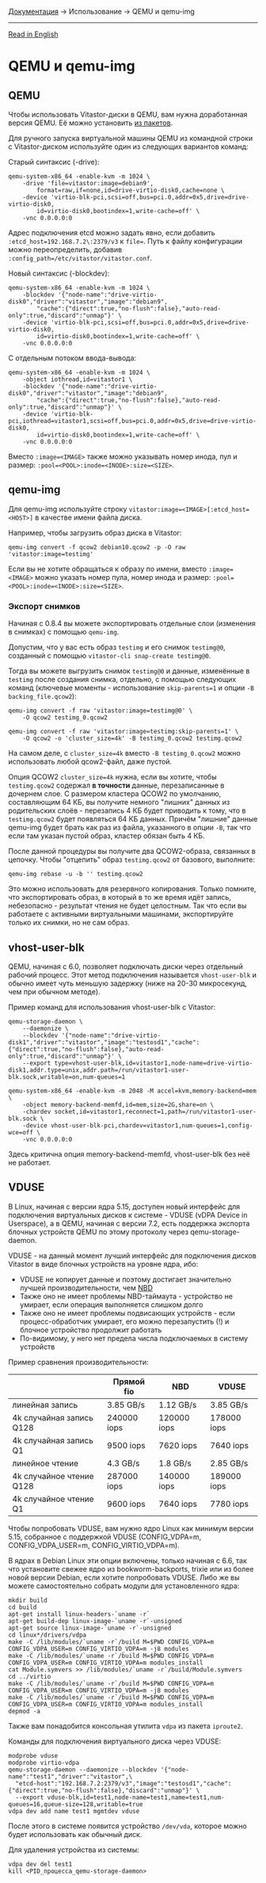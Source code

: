 [Документация](../../README-ru.md#документация) → Использование → QEMU и qemu-img

-----

[Read in English](qemu.en.md)

# QEMU и qemu-img

## QEMU

Чтобы использовать Vitastor-диски в QEMU, вам нужна доработанная версия QEMU.
Её можно установить [из пакетов](../installation/packages.ru.md).

Для ручного запуска виртуальной машины QEMU из командной строки с Vitastor-диском
используйте один из следующих вариантов команд:

Старый синтаксис (-drive):

```
qemu-system-x86_64 -enable-kvm -m 1024 \
    -drive 'file=vitastor:image=debian9',
        format=raw,if=none,id=drive-virtio-disk0,cache=none \
    -device 'virtio-blk-pci,scsi=off,bus=pci.0,addr=0x5,drive=drive-virtio-disk0,
        id=virtio-disk0,bootindex=1,write-cache=off' \
    -vnc 0.0.0.0:0
```

Адрес подключения etcd можно задать явно, если добавить `:etcd_host=192.168.7.2\:2379/v3` к `file=`.
Путь к файлу конфигурации можно переопределить, добавив `:config_path=/etc/vitastor/vitastor.conf`.

Новый синтаксис (-blockdev):

```
qemu-system-x86_64 -enable-kvm -m 1024 \
    -blockdev '{"node-name":"drive-virtio-disk0","driver":"vitastor","image":"debian9",
        "cache":{"direct":true,"no-flush":false},"auto-read-only":true,"discard":"unmap"}' \
    -device 'virtio-blk-pci,scsi=off,bus=pci.0,addr=0x5,drive=drive-virtio-disk0,
        id=virtio-disk0,bootindex=1,write-cache=off' \
    -vnc 0.0.0.0:0
```

С отдельным потоком ввода-вывода:

```
qemu-system-x86_64 -enable-kvm -m 1024 \
    -object iothread,id=vitastor1 \
    -blockdev '{"node-name":"drive-virtio-disk0","driver":"vitastor","image":"debian9",
        "cache":{"direct":true,"no-flush":false},"auto-read-only":true,"discard":"unmap"}' \
    -device 'virtio-blk-pci,iothread=vitastor1,scsi=off,bus=pci.0,addr=0x5,drive=drive-virtio-disk0,
        id=virtio-disk0,bootindex=1,write-cache=off' \
    -vnc 0.0.0.0:0
```

Вместо `:image=<IMAGE>` также можно указывать номер инода, пул и размер: `:pool=<POOL>:inode=<INODE>:size=<SIZE>`.

## qemu-img

Для qemu-img используйте строку `vitastor:image=<IMAGE>[:etcd_host=<HOST>]` в качестве имени файла диска.

Например, чтобы загрузить образ диска в Vitastor:

```
qemu-img convert -f qcow2 debian10.qcow2 -p -O raw 'vitastor:image=testimg'
```

Если вы не хотите обращаться к образу по имени, вместо `:image=<IMAGE>` можно указать номер пула, номер инода и размер:
`:pool=<POOL>:inode=<INODE>:size=<SIZE>`.

### Экспорт снимков

Начиная с 0.8.4 вы можете экспортировать отдельные слои (изменения в снимках) с помощью `qemu-img`.

Допустим, что у вас есть образ `testimg` и его снимок `testimg@0`, созданный с помощью `vitastor-cli snap-create testimg@0`.

Тогда вы можете выгрузить снимок `testimg@0` и данные, изменённые в `testimg` после создания снимка, отдельно,
с помощью следующих команд (ключевые моменты - использование `skip-parents=1` и опции `-B backing_file.qcow2`):

```
qemu-img convert -f raw 'vitastor:image=testimg@0' \
    -O qcow2 testimg_0.qcow2

qemu-img convert -f raw 'vitastor:image=testimg:skip-parents=1' \
    -O qcow2 -o 'cluster_size=4k' -B testimg_0.qcow2 testimg.qcow2
```

На самом деле, с `cluster_size=4k` вместо `-B testimg_0.qcow2` можно использовать любой qcow2-файл,
даже пустой.

Опция QCOW2 `cluster_size=4k` нужна, если вы хотите, чтобы `testimg.qcow2` содержал **в точности**
данные, перезаписанные в дочернем слое. С размером кластера QCOW2 по умолчанию, составляющим 64 КБ,
вы получите немного "лишних" данных из родительских слоёв - перезапись 4 КБ будет приводить к тому,
что в `testimg.qcow2` будет появляться 64 КБ данных. Причём "лишние" данные qemu-img будет брать
как раз из файла, указанного в опции `-B`, так что если там указан пустой образ, кластер обязан быть 4 КБ.

После данной процедуры вы получите два QCOW2-образа, связанных в цепочку. Чтобы "отцепить" образ
`testimg.qcow2` от базового, выполните:

```
qemu-img rebase -u -b '' testimg.qcow2
```

Это можно использовать для резервного копирования. Только помните, что экспортировать образ, в который
в то же время идёт запись, небезопасно - результат чтения не будет целостным. Так что если вы работаете
с активными виртуальными машинами, экспортируйте только их снимки, но не сам образ.

## vhost-user-blk

QEMU, начиная с 6.0, позволяет подключать диски через отдельный рабочий процесс.
Этот метод подключения называется `vhost-user-blk` и обычно имеет чуть меньшую
задержку (ниже на 20-30 микросекунд, чем при обычном методе).

Пример команд для использования vhost-user-blk с Vitastor:

```
qemu-storage-daemon \
    --daemonize \
    --blockdev '{"node-name":"drive-virtio-disk1","driver":"vitastor","image":"testosd1","cache":{"direct":true,"no-flush":false},"auto-read-only":true,"discard":"unmap"}' \
    --export type=vhost-user-blk,id=vitastor1,node-name=drive-virtio-disk1,addr.type=unix,addr.path=/run/vitastor1-user-blk.sock,writable=on,num-queues=1

qemu-system-x86_64 -enable-kvm -m 2048 -M accel=kvm,memory-backend=mem \
    -object memory-backend-memfd,id=mem,size=2G,share=on \
    -chardev socket,id=vitastor1,reconnect=1,path=/run/vitastor1-user-blk.sock \
    -device vhost-user-blk-pci,chardev=vitastor1,num-queues=1,config-wce=off \
    -vnc 0.0.0.0:0
```

Здесь критична опция memory-backend-memfd, vhost-user-blk без неё не работает.

## VDUSE

В Linux, начиная с версии ядра 5.15, доступен новый интерфейс для подключения виртуальных дисков
к системе - VDUSE (vDPA Device in Userspace), а в QEMU, начиная с версии 7.2, есть поддержка
экспорта блочных устройств QEMU по этому протоколу через qemu-storage-daemon.

VDUSE - на данный момент лучший интерфейс для подключения дисков Vitastor в виде блочных
устройств на уровне ядра, ибо:
- VDUSE не копирует данные и поэтому достигает значительно лучшей производительности, чем [NBD](nbd.ru.md)
- Также оно не имеет проблемы NBD-таймаута - устройство не умирает, если операция выполняется слишком долго
- Также оно не имеет проблемы подвисающих устройств - если процесс-обработчик умирает, его можно
  перезапустить (!) и блочное устройство продолжит работать
- По-видимому, у него нет предела числа подключаемых в систему устройств

Пример сравнения производительности:

|                          | Прямой fio  | NBD         | VDUSE       |
|--------------------------|-------------|-------------|-------------|
| линейная запись          | 3.85 GB/s   | 1.12 GB/s   | 3.85 GB/s   |
| 4k случайная запись Q128 | 240000 iops | 120000 iops | 178000 iops |
| 4k случайная запись Q1   | 9500 iops   | 7620 iops   | 7640 iops   |
| линейное чтение          | 4.3 GB/s    | 1.8 GB/s    | 2.85 GB/s   |
| 4k случайное чтение Q128 | 287000 iops | 140000 iops | 189000 iops |
| 4k случайное чтение Q1   | 9600 iops   | 7640 iops   | 7780 iops   |

Чтобы попробовать VDUSE, вам нужно ядро Linux как минимум версии 5.15, собранное с поддержкой
VDUSE (CONFIG_VDPA=m, CONFIG_VDPA_USER=m, CONFIG_VIRTIO_VDPA=m).

В ядрах в Debian Linux эти опции включены, только начиная с 6.6, так что установите свежее ядро
из bookworm-backports, trixie или из более новой версии Debian, если хотите попробовать VDUSE.
Либо же вы можете самостоятельно собрать модули для установленного ядра:

```
mkdir build
cd build
apt-get install linux-headers-`uname -r`
apt-get build-dep linux-image-`uname -r`-unsigned
apt-get source linux-image-`uname -r`-unsigned
cd linux*/drivers/vdpa
make -C /lib/modules/`uname -r`/build M=$PWD CONFIG_VDPA=m CONFIG_VDPA_USER=m CONFIG_VIRTIO_VDPA=m -j8 modules
make -C /lib/modules/`uname -r`/build M=$PWD CONFIG_VDPA=m CONFIG_VDPA_USER=m CONFIG_VIRTIO_VDPA=m modules_install
cat Module.symvers >> /lib/modules/`uname -r`/build/Module.symvers
cd ../virtio
make -C /lib/modules/`uname -r`/build M=$PWD CONFIG_VDPA=m CONFIG_VDPA_USER=m CONFIG_VIRTIO_VDPA=m -j8 modules
make -C /lib/modules/`uname -r`/build M=$PWD CONFIG_VDPA=m CONFIG_VDPA_USER=m CONFIG_VIRTIO_VDPA=m modules_install
depmod -a
```

Также вам понадобится консольная утилита `vdpa` из пакета `iproute2`.

Команды для подключения виртуального диска через VDUSE:

```
modprobe vduse
modprobe virtio-vdpa
qemu-storage-daemon --daemonize --blockdev '{"node-name":"test1","driver":"vitastor",\
  "etcd-host":"192.168.7.2:2379/v3","image":"testosd1","cache":{"direct":true,"no-flush":false},"discard":"unmap"}' \
  --export vduse-blk,id=test1,node-name=test1,name=test1,num-queues=16,queue-size=128,writable=true
vdpa dev add name test1 mgmtdev vduse
```

После этого в системе появится устройство `/dev/vda`, которое можно будет использовать как
обычный диск.

Для удаления устройства из системы:

```
vdpa dev del test1
kill <PID_процесса_qemu-storage-daemon>
```
